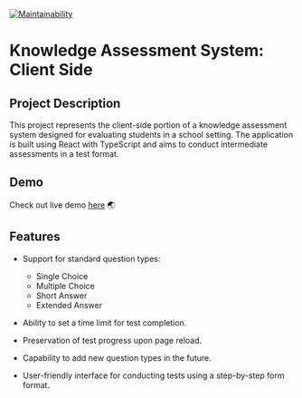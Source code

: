 [![Maintainability](https://api.codeclimate.com/v1/badges/19fdb5065aa2c2538eb6/maintainability)](https://codeclimate.com/github/EkaterinaVag/edutest/maintainability)

# Knowledge Assessment System: Client Side

## Project Description

This project represents the client-side portion of a knowledge assessment system designed for evaluating students in a school setting. The application is built using React with TypeScript and aims to conduct intermediate assessments in a test format.

## Demo

Check out live demo [here](https://edutest-green.vercel.app/) :earth_asia:

## Features

* Support for standard question types:
  * Single Choice
  * Multiple Choice
  * Short Answer
  * Extended Answer

* Ability to set a time limit for test completion.
* Preservation of test progress upon page reload.
* Capability to add new question types in the future.
* User-friendly interface for conducting tests using a step-by-step form format.

